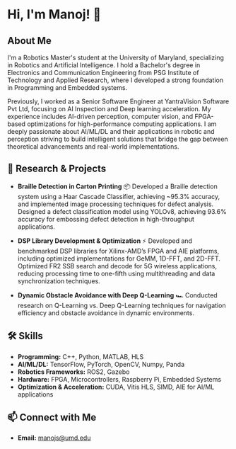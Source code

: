 # Hi, I'm Manoj! 👋

## About Me
I'm a Robotics Master's student at the University of Maryland, specializing in Robotics and Artificial Intelligence. I hold a Bachelor's degree in Electronics and Communication Engineering from PSG Institute of Technology and Applied Research, where I developed a strong foundation in Programming and Embedded systems.

Previously, I worked as a Senior Software Engineer at YantraVision Software Pvt Ltd, focusing on AI Inspection and Deep learning acceleration. My experience includes AI-driven perception, computer vision, and FPGA-based optimizations for high-performance computing applications. I am deeply passionate about AI/ML/DL and their applications in robotic and  perception striving to build intelligent solutions that bridge the gap between theoretical advancements and real-world implementations.

## 🔬 Research & Projects
- **Braille Detection in Carton Printing** 📦
    Developed a Braille detection system using a Haar Cascade Classifier, achieving ~95.3% accuracy, and implemented image processing techniques for defect analysis.
    Designed a defect classification model using YOLOv8, achieving 93.6% accuracy for embossing defect detection in high-throughput applications.

- **DSP Library Development & Optimization** ⚡
    Developed and benchmarked DSP libraries for Xilinx-AMD’s FPGA and AIE platforms, including optimized implementations for GeMM, 1D-FFT, and 2D-FFT.
    Optimized FR2 SSB search and decode for 5G wireless applications, reducing processing time to one-fifth using multithreading and data synchronization techniques.

- **Dynamic Obstacle Avoidance with Deep Q-Learning** 🏎️
    Conducted research on Q-Learning vs. Deep Q-Learning techniques for navigation efficiency and obstacle avoidance in dynamic environments.


## 🛠️ Skills
- **Programming:** C++, Python, MATLAB, HLS
- **AI/ML/DL:** TensorFlow, PyTorch, OpenCV, Numpy, Panda
- **Robotics Frameworks:** ROS2, Gazebo
- **Hardware:** FPGA, Microcontrollers, Raspberry Pi, Embedded Systems
- **Optimization & Acceleration:** CUDA, Vitis HLS, SIMD, AIE for AI/ML applications

## 📫 Connect with Me
- **Email:** manojs@umd.edu

